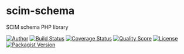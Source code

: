 # scim-schema

SCIM schema PHP library

[![Author](http://img.shields.io/badge/author-@tmilos-blue.svg?style=flat-square)](https://twitter.com/tmilos77)
[![Build Status](https://travis-ci.org/tmilos/scim-schema.svg?branch=master)](https://travis-ci.org/tmilos/scim-schema)
[![Coverage Status](https://coveralls.io/repos/github/tmilos/scim-schema/badge.svg?branch=master)](https://coveralls.io/github/tmilos/scim-schema?branch=master)
[![Quality Score](https://img.shields.io/scrutinizer/g/tmilos/scim-schema.svg?style=flat-square)](https://scrutinizer-ci.com/g/tmilos/scim-schema)
[![License](https://img.shields.io/packagist/l/tmilos/scim-schema.svg)](https://packagist.org/packages/tmilos/scim-schema)
[![Packagist Version](https://img.shields.io/packagist/v/tmilos/scim-schema.svg?style=flat-square)](https://packagist.org/packages/tmilos/scim-schema)
